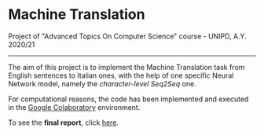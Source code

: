 # Machine Translation

Project of "Advanced Topics On Computer Science" course - UNIPD, A.Y. 2020/21

---

The aim of this project is to implement the Machine Translation task from English sentences to Italian ones, with the help of one specific Neural Network model, namely the *character-level Seq2Seq* one.

For computational reasons, the code has been implemented and executed in the [Google Colaboratory](https://colab.research.google.com/) environment.

To see the **final report**, click [here](./Report/REPORT.md).

